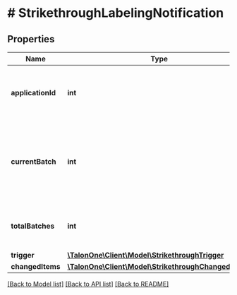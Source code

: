 # # StrikethroughLabelingNotification

## Properties

Name | Type | Description | Notes
------------ | ------------- | ------------- | -------------
**applicationId** | **int** | The ID of the application that catalog items labels belongs to. | 
**currentBatch** | **int** | The batch number of the notification. Notifications might be sent in different batches. | 
**totalBatches** | **int** | The total number of batches for the notification. | 
**trigger** | [**\TalonOne\Client\Model\StrikethroughTrigger**](StrikethroughTrigger.md) |  | 
**changedItems** | [**\TalonOne\Client\Model\StrikethroughChangedItem[]**](StrikethroughChangedItem.md) |  | 

[[Back to Model list]](../../README.md#documentation-for-models) [[Back to API list]](../../README.md#documentation-for-api-endpoints) [[Back to README]](../../README.md)


